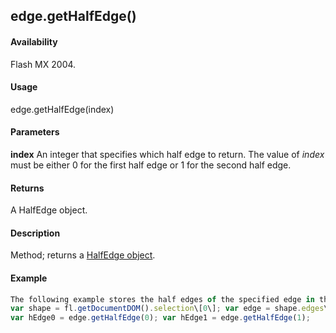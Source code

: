 ## edge.getHalfEdge()

#### Availability

Flash MX 2004.

#### Usage

edge.getHalfEdge(index)

#### Parameters

**index** An integer that specifies which half edge to return. The value of *index* must be either 0 for the first half edge or 1 for the second half edge.

#### Returns

A HalfEdge object.

#### Description

Method; returns a [HalfEdge object](#!AdobeDocs/developers-animatesdk-docs/test/HalfEdge_object/halfEdge_summary.md).

#### Example

```javascript
The following example stores the half edges of the specified edge in the hEdge0 and hEdge1 variables:
var shape = fl.getDocumentDOM().selection\[0\]; var edge = shape.edges\[0\];
var hEdge0 = edge.getHalfEdge(0); var hEdge1 = edge.getHalfEdge(1);

```